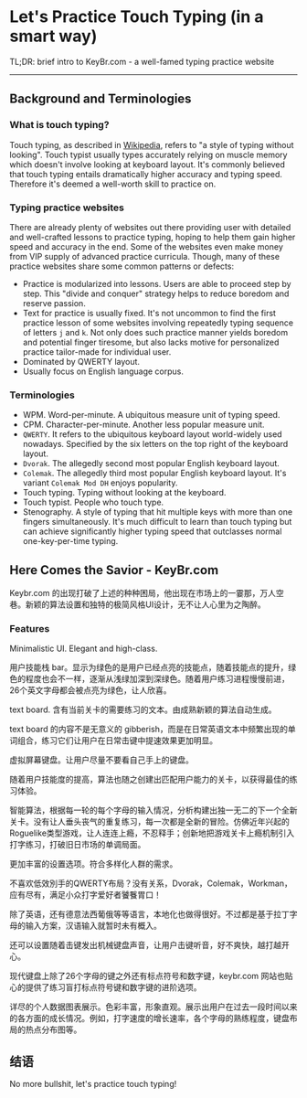 
# Let's Practice Touch Typing (in a smart way)

TL;DR: brief intro to KeyBr.com - a well-famed typing practice website

---

## Background and Terminologies

### What is touch typing?

Touch typing, as described in [Wikipedia](https://en.wikipedia.org/wiki/Touch_typing), refers to "a style of typing without looking". Touch typist usually types accurately relying on muscle memory which doesn't involve looking at keyboard layout. It's commonly believed that touch typing entails dramatically higher accuracy and typing speed. Therefore it's deemed a well-worth skill to practice on.

### Typing practice websites

There are already plenty of websites out there providing user with detailed and well-crafted lessons to practice typing, hoping to help them gain higher speed and accuracy in the end. Some of the websites even make money from VIP supply of advanced practice curricula. Though, many of these practice websites share some common patterns or defects:

- Practice is modularized into lessons. Users are able to proceed step by step. This "divide and conquer" strategy helps to reduce boredom and reserve passion.
- Text for practice is usually fixed. It's not uncommon to find the first practice lesson of some websites involving repeatedly typing sequence of letters `j` and `k`. Not only does such practice manner yields boredom and potential finger tiresome, but also lacks motive for personalized practice tailor-made for individual user.
- Dominated by QWERTY layout.
- Usually focus on English language corpus.

### Terminologies

- WPM. Word-per-minute. A ubiquitous measure unit of typing speed.
- CPM. Character-per-minute. Another less popular measure unit.
- `QWERTY`. It refers to the ubiquitous keyboard layout world-widely used nowadays. Specified by the six letters on the top right of the keyboard layout.
- `Dvorak`. The allegedly second most popular English keyboard layout.
- `Colemak`. The allegedly third most popular English keyboard layout. It's variant `Colemak Mod DH` enjoys popularity.
- Touch typing. Typing without looking at the keyboard.
- Touch typist. People who touch type.
- Stenography. A style of typing that hit multiple keys with more than one fingers simultaneously. It's much difficult to learn than touch typing but can achieve significantly higher typing speed that outclasses normal one-key-per-time typing.

## Here Comes the Savior - KeyBr.com

Keybr.com 的出现打破了上述的种种困局，他出现在市场上的一霎那，万人空巷。新颖的算法设置和独特的极简风格UI设计，无不让人心里为之陶醉。

### Features

Minimalistic UI. Elegant and high-class.

用户技能栈 bar。显示为绿色的是用户已经点亮的技能点，随着技能点的提升，绿色的程度也会不一样，逐渐从浅绿加深到深绿色。随着用户练习进程慢慢前进，26个英文字母都会被点亮为绿色，让人欣喜。

text board. 含有当前关卡的需要练习的文本。由成熟新颖的算法自动生成。

text board 的内容不是无意义的 gibberish，而是在日常英语文本中频繁出现的单词组合，练习它们让用户在日常击键中提速效果更加明显。

虚拟屏幕键盘。让用户尽量不要看自己手上的键盘。

随着用户技能度的提高，算法也随之创建出匹配用户能力的关卡，以获得最佳的练习体验。

智能算法，根据每一轮的每个字母的输入情况，分析构建出独一无二的下一个全新关卡。没有让人垂头丧气的重复练习，每一次都是全新的冒险。仿佛近年兴起的Roguelike类型游戏，让人连连上瘾，不忍释手；创新地把游戏关卡上瘾机制引入打字练习，打破旧日市场的单调局面。

更加丰富的设置选项。符合多样化人群的需求。

不喜欢低效別手的QWERTY布局？没有关系，Dvorak，Colemak，Workman，应有尽有，满足小众打字爱好者饕餮胃口！

除了英语，还有德意法西葡俄等等语言，本地化也做得很好。不过都是基于拉丁字母的输入方案，汉语输入就暂时未有概入。

还可以设置随着击键发出机械键盘声音，让用户击键听音，好不爽快，越打越开心。

现代键盘上除了26个字母的键之外还有标点符号和数字键，keybr.com 网站也贴心的提供了练习盲打标点符号键和数字键的进阶选项。

详尽的个人数据图表展示。色彩丰富，形象直观。展示出用户在过去一段时间以来的各方面的成长情况。例如，打字速度的增长速率，各个字母的熟练程度，键盘布局的热点分布图等。

## 结语

No more bullshit, let's practice touch typing!